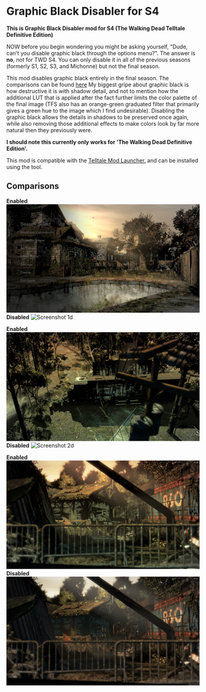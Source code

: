 # Graphic Black Disabler for S4

**This is Graphic Black Disabler mod for S4 (The Walking Dead Telltale Definitive Edition)**

NOW before you begin wondering you might be asking yourself, "Dude, can't you disable graphic black through the options menu?". The answer is **no**, not for TWD S4. You can only disable it in all of the previous seasons (formerly S1, S2, S3, and Michonne) but not the final season.

This mod disables graphic black entirely in the final season. The comparisons can be found [here](https://www.reddit.com/r/TheWalkingDeadGame/comments/hk795l/mod_twd_season_4_graphic_black_disabler/) My biggest gripe about graphic black is how destructive it is with shadow detail, and not to mention how the additional LUT that is applied after the fact further limits the color palette of the final image (TFS also has an orange-green graduated filter that primarily gives a green hue to the image which I find undesirable). Disabling the graphic black allows the details in shadows to be preserved once again, while also removing those additional effects to make colors look by far more natural then they previously were.

**I should note this currently only works for 'The Walking Dead Definitive Edition'.**

This mod is compatible with the [Telltale Mod Launcher.](https://github.com/Telltale-Modding-Group/TelltaleModLauncher) and can be installed using the tool.

## Comparisons

**Enabled**
![Screenshot 1e](screenshots/enabled1.png)
**Disabled**
![Screenshot 1d](screenshots/disabled1.png)

**Enabled**
![Screenshot 2e](screenshots/enabled2.png)
**Disabled**
![Screenshot 2d](screenshots/disabled2.png)

**Enabled**
![Screenshot 3e](screenshots/enabled3.png)
**Disabled**
![Screenshot 3d](screenshots/disabled3.png)
